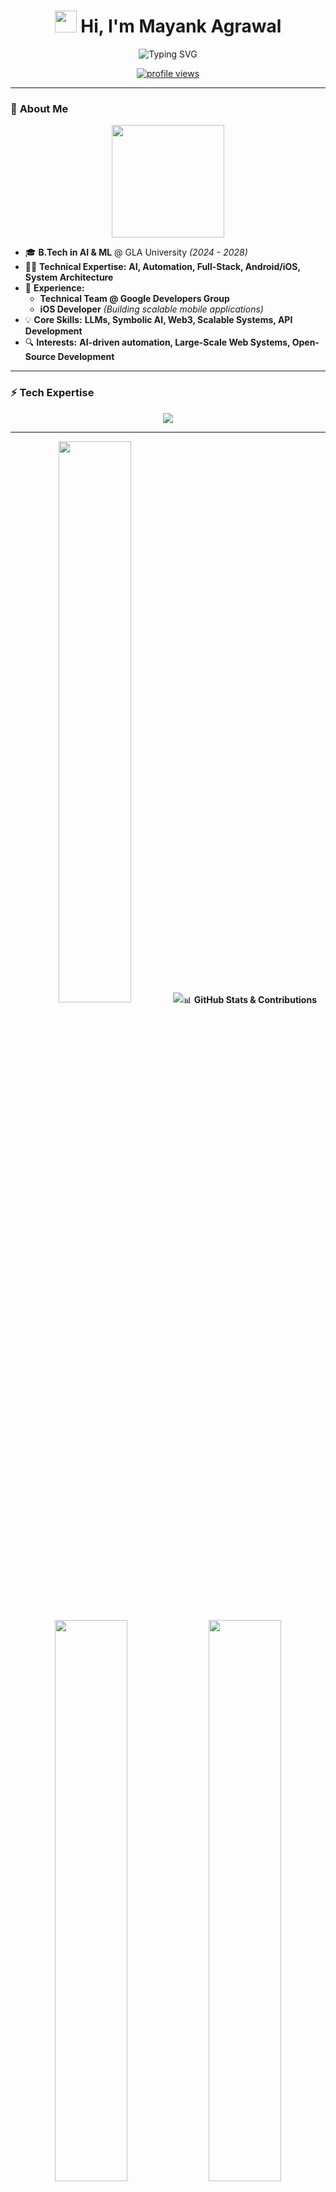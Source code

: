 <!-- Awesome GitHub Profile README.md -->
<h1 align="center">
  <img src="https://media.giphy.com/media/hvRJCLFzcasrR4ia7z/giphy.gif" width="35"> 
  Hi, I'm Mayank Agrawal  
</h1>

<p align="center">
  <img src="https://readme-typing-svg.herokuapp.com?font=Fira+Code&size=25&pause=1000&center=true&vCenter=true&width=600&height=50&lines=AI+%26+Systems+Architect+%F0%9F%A4%96;Building+Next-Gen+AI+Solutions+%E2%9C%A8;Android%2C+Web3%2C+and+Scalable+Systems+%F0%9F%9A%80;Pushing+Boundaries%2C+Solving+Problems!+%F0%9F%94%A5" alt="Typing SVG">
</p>

<p align="center">
  <a href="https://github.com/LittleCodr">
    <img src="https://komarev.com/ghpvc/?username=LittleCodr&label=Profile%20Views&color=red&style=flat" alt="profile views">
  </a>
</p>

---

### 🚀 **About Me**
<p align="center">
  <img src="https://media.giphy.com/media/j2pOGeGYKe2xCCKwfi/giphy.gif" width="180">
</p>

- 🎓 **B.Tech in AI & ML** @ GLA University *(2024 - 2028)*  
- 👨‍💻 **Technical Expertise:** **AI, Automation, Full-Stack, Android/iOS, System Architecture**  
- 🚀 **Experience:**  
  - **Technical Team @ Google Developers Group**
  - **iOS Developer** *(Building scalable mobile applications)*  
- 💡 **Core Skills:** **LLMs, Symbolic AI, Web3, Scalable Systems, API Development**  
- 🔍 **Interests:** **AI-driven automation, Large-Scale Web Systems, Open-Source Development**  

---

### **⚡ Tech Expertise**
<p align="center">
  <img src="https://skillicons.dev/icons?i=android,kotlin,java,python,tensorflow,firebase,react,nextjs,tailwind,linux,github,azure,aws,typescript,nodejs" />
</p>

---
<p align="center">
  <img src="https://github-readme-stats.vercel.app/api?username=LittleCodr&count_private=true&show_icons=true&include_all_commits=true&theme=radical&cache_seconds=1800" width="48%">
  <img src="https://streak-stats.demolab.com?user=LittleCodr&theme=radical&hide_border

---
---


### 📊 **GitHub Stats & Contributions**
<p align="center">
  
  <img src="https://github-readme-stats.vercel.app/api?username=LittleCodr&count_private=true&show_icons=true&include_all_commits=true&theme=radical&cache_seconds=1800" width="48%">
  <img src="https://streak-stats.demolab.com?user=LittleCodr&theme=radical&hide_border=true&date_format=M%20j%5B%2C%20Y%5D" width="48%">
</p>

<p align="center">
  <img src="https://github-readme-activity-graph.vercel.app/graph?username=LittleCodr&bg_color=1A1B27&color=38BCF8&line=F85D7F&point=38BCF8&hide_border=true" width="95%">
</p>

<p align="center">
  <img src="https://komarev.com/ghpvc/?username=LittleCodr&label=Profile%20Views&color=red&style=flat">
  <img src="https://img.shields.io/github/followers/LittleCodr?style=social">
</p>


### 🚀 **Featured Projects**

- 🤖 **[Vidhya AI](https://vidhyaai.com)** – AI Study Assistant for Competitive Exams  
- 🎯 **[Prep Library](https://preplibrary.xyz/)** – Access thousands of premium books and study materials
- 🏗 **[Lotti PYQs](pyq.studyratna.in)** – Smart past question paper solutions
- 🎓 **[Alpha Study Squad](https://alphastudysquad.co)** – Personalized & interactive learning platform  
- 📘 **[Study Ratna](https://studyratna.co)** – Free study material resources app
- 😈 **[AI Powered Resume Builder](https://resume-builder-gamma-lilac-30.vercel.app/)** - No Login Required – & 100% ATS Score



🔗 *More Projects:* [Click Here](https://littlecodr.co/#projects)

---

## ⚡ **Power Moves – Tech Stunts I Pulled Off(100% TRUE OFC 👽🥲🫠)**
<p align="center">
  <img src="https://media.giphy.com/media/ZVik7pBtu9dNS/giphy.gif" width="200">
</p>

🚀 **Hacked a toaster to tweet when my bread is toasted**  
🕹️ **Built an AI that plays Flappy Bird better than me**  
💾 **Turned a Raspberry Pi into a private GitHub CI/CD runner**  
🛸 **Made an AI that recognizes my voice & opens my garage**  
📟 **Reverse-engineered a broken LCD to display memes dynamically**  
🧠 **Trained an LLM to generate jokes only I would laugh at**  
💀 **Got an AI agent to automate Tinder replies (It did too well...)**  

💡 *What next? Maybe I’ll teach AI to order my coffee before I even know I want one...*  

---

---

### 🌐 **Connect with Me**
<p align="center">
  <a href="https://littlecodr.co">
    <img src="https://img.shields.io/badge/Website-littlecodr.co-orange?style=for-the-badge&logo=google-chrome">
  </a>
<!--  <a href="https://www.linkedin.com/in/littlecodr/">
    <img src="https://img.shields.io/badge/LinkedIn-Mayank-blue?style=for-the-badge&logo=linkedin">
  </a> -->
  <a href="http://t.me/mayank_about">
    <img src="https://img.shields.io/badge/Telegram-Personal-%23026AA7?style=for-the-badge&logo=telegram">
  </a>
  <a href="https://t.me/+ZLvsQjiB3sIzYmY1">
    <img src="https://img.shields.io/badge/Telegram-Community-%232CA5E0?style=for-the-badge&logo=telegram">
  </a>
  <a href="mailto:hello@littlecodr.co">
    <img src="https://img.shields.io/badge/Email-hello%40littlecodr.co-red?style=for-the-badge&logo=gmail">
  </a>
</p>


---
## 🏆 **Certifications & Achievements**
<p align="center">

  <a href="https://gdg.community.dev/" title="Google Developers Group Technical Team">
    <img src="https://img.shields.io/badge/Google%20Developers%20Group-Tech%20Team-%230073CF?style=for-the-badge&logo=google&logoColor=white">
  </a>
  <a href="https://developer.apple.com/" title="iOS Developer at Apple">
    <img src="https://img.shields.io/badge/iOS%20Developer-Apple-%23000000?style=for-the-badge&logo=apple&logoColor=white">
  </a>
</p>

<p align="center">
  <a href="https://www.microsoft.com/en-us/learning/certification-overview.aspx" title="Microsoft Certified: Azure Fundamentals">
    <img src="https://img.shields.io/badge/Microsoft%20Certified-Azure%20Fundamentals-%230078D6?style=for-the-badge&logo=microsoft-azure&logoColor=white">
  </a>
  <a href="https://www.coursera.org" title="Supervised Machine Learning - Coursera">
    <img src="https://img.shields.io/badge/Supervised%20ML-Coursera-%2325A768?style=for-the-badge&logo=coursera&logoColor=white">
  </a>
  <a href="https://www.ibm.com/training/badge" title="AI & Automation - Arcade Certification Zone">
    <img src="https://img.shields.io/badge/AI%20%26%20Automation-Arcade%20Certification-%23FF6F00?style=for-the-badge&logo=ibm&logoColor=white">
  </a>
</p>


---

## 🤖 **😈😈😈😈😈**
<p align="center">
  <img src="https://media.giphy.com/media/l46Cy1rHbQ92uuLXa/giphy.gif" width="160">
  <img src="https://media.giphy.com/media/26AHONQ79FdWZhAI0/giphy.gif" width="160">
  <img src="https://media.giphy.com/media/3oriO0OEd9QIDdllqo/giphy.gif" width="160">
</p>
---

⭐ **If you like my work, consider giving a star!** ⭐  
🔥 *Let's build the future of AI & Tech together!* 🔥

